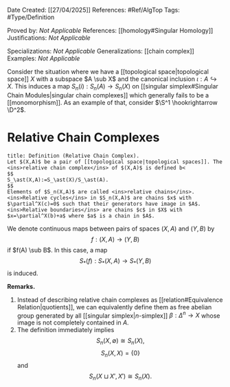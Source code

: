 <div class="topSpace"></div>

Date Created: [[27/04/2025]]
References: #Ref/AlgTop 
Tags: #Type/Definition

Proved by: <i>Not Applicable</i>
References: [[homology#Singular Homology]]
Justifications: <i>Not Applicable</i>

Specializations: <i>Not Applicable</i>
Generalizations: [[chain complex]]
Examples: <i>Not Applicable</i>

Consider the situation where we have a [[topological space|topological space]] $X$ with a subspace $A \sub X$ and the canonical inclusion $\iota: A \hookrightarrow X$. This induces a map $S_n(i):S_n(A) \to S_n(X)$ on [[singular simplex#Singular Chain Modules|singular chain complexes]] which generally fails to be a [[monomorphism]]. As an example of that, consider $\S^1 \hookrightarrow \D^2$.

# Relative Chain Complexes

``` ad-Definition
title: Definition (Relative Chain Complex).
Let $(X,A)$ be a pair of [[topological space|topological spaces]]. The <ins>relative chain complex</ins> of $(X,A)$ is defined b<
$$
S_\ast(X,A):=S_\ast(X)/S_\ast(A).
$$
Elements of $S_n(X,A)$ are called <ins>relative chains</ins>. <ins>Relative cycles</ins> in $S_n(X,A)$ are chains $x$ with $\partial^X(c)=0$ such that their generators have image in $A$. <ins>Relative boundaries</ins> are chains $c$ in $X$ with $x=\partial^X(b)+a$ where $a$ is a chain in $A$.
```

We denote continuous maps between pairs of spaces $(X,A)$ and $(Y,B)$ by $$f:(X,A) \to (Y,B)$$ if $f(A) \sub B$. In this case, a map $$S_\ast(f):S_\ast(X,A) \to S_\ast(Y,B)$$ is induced.

**Remarks.**
1. Instead of describing relative chain complexes as [[relation#Equivalence Relation|quotients]], we can equivalently define them as free abelian group generated by all [[singular simplex|$n$-simplex]] $\beta: \Delta^n \to X$ whose image is not completely contained in $A$.
2. The definition immediately implies $$S_n(X,\emptyset) \cong S_n(X),$$ $$S_n(X,X)=\{0\}$$ and $$S_n(X \sqcup X', X')\cong S_n(X).$$
